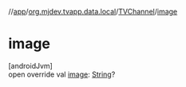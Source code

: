 //[app](../../../index.md)/[org.mjdev.tvapp.data.local](../index.md)/[TVChannel](index.md)/[image](image.md)

# image

[androidJvm]\
open override val [image](image.md): [String](https://kotlinlang.org/api/latest/jvm/stdlib/kotlin/-string/index.html)?
